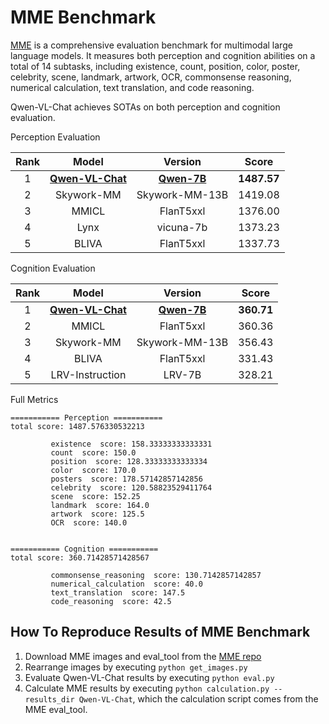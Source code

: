 # MME Benchmark

[MME](https://github.com/BradyFU/Awesome-Multimodal-Large-Language-Models/tree/Evaluation) is a comprehensive evaluation benchmark for multimodal large language models. It measures both perception and cognition abilities on a total of 14 subtasks, including existence, count, position, color, poster, celebrity, scene, landmark, artwork, OCR, commonsense reasoning, numerical calculation, text translation, and code reasoning.

Qwen-VL-Chat achieves SOTAs on both perception and cognition evaluation.

Perception Evaluation

| Rank |                         Model                          |                     Version                      |    Score    |
| :--: | :----------------------------------------------------: | :----------------------------------------------: | :---------: |
|  1   | **[Qwen-VL-Chat](https://github.com/QwenLM/Qwen-VL/)** | **[Qwen-7B](https://github.com/QwenLM/Qwen-7B)** | **1487.57** |
|  2   |                       Skywork-MM                       |                  Skywork-MM-13B                  |   1419.08   |
|  3   |                         MMICL                          |                    FlanT5xxl                     |   1376.00   |
|  4   |                          Lynx                          |                    vicuna-7b                     |   1373.23   |
|  5   |                         BLIVA                          |                    FlanT5xxl                     |   1337.73   |

Cognition Evaluation

| Rank |                         Model                          |                     Version                      |   Score    |
| :--: | :----------------------------------------------------: | :----------------------------------------------: | :--------: |
|  1   | **[Qwen-VL-Chat](https://github.com/QwenLM/Qwen-VL/)** | **[Qwen-7B](https://github.com/QwenLM/Qwen-7B)** | **360.71** |
|  2   |                         MMICL                          |                    FlanT5xxl                     |   360.36   |
|  3   |                       Skywork-MM                       |                  Skywork-MM-13B                  |   356.43   |
|  4   |                         BLIVA                          |                    FlanT5xxl                     |   331.43   |
|  5   |                    LRV-Instruction                     |                      LRV-7B                      |   328.21   |

Full Metrics

```
=========== Perception ===========
total score: 1487.576330532213

         existence  score: 158.33333333333331
         count  score: 150.0
         position  score: 128.33333333333334
         color  score: 170.0
         posters  score: 178.57142857142856
         celebrity  score: 120.58823529411764
         scene  score: 152.25
         landmark  score: 164.0
         artwork  score: 125.5
         OCR  score: 140.0


=========== Cognition ===========
total score: 360.71428571428567

         commonsense_reasoning  score: 130.7142857142857
         numerical_calculation  score: 40.0
         text_translation  score: 147.5
         code_reasoning  score: 42.5
```

## How To Reproduce Results of MME Benchmark

1. Download MME images and eval_tool from the [MME repo](https://github.com/BradyFU/Awesome-Multimodal-Large-Language-Models/blob/Evaluation/README.md)
2. Rearrange images by executing `python get_images.py`
3. Evaluate Qwen-VL-Chat results by executing `python eval.py`
4. Calculate MME results by executing `python calculation.py --results_dir Qwen-VL-Chat`, which the calculation script comes from the MME eval_tool.
